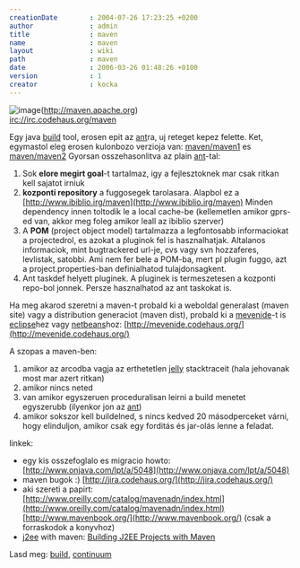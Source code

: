 ```yaml
---
creationDate        : 2004-07-26 17:23:25 +0200 
author              : admin 
title               : maven 
name                : maven 
layout              : wiki 
path                : maven 
date                : 2006-03-26 01:48:26 +0100 
version             : 1 
creator             : kocka 
---
```

![image](http://maven.apache.org/images/maven-small.gif)(http://maven.apache.org)<br/>
[irc://irc.codehaus.org/maven](irc://irc.codehaus.org/maven)

Egy java [build](build.html) tool, erosen epit az [ant](ant.html)ra, uj reteget kepez felette. Ket, egymastol eleg erosen kulonbozo verzioja van: [maven/maven1](maven/maven1.html) es [maven/maven2](maven/maven2.html) Gyorsan osszehasonlitva az plain [ant](ant.html)-tal:

1.   Sok __elore megirt goal__-t tartalmaz, igy a fejlesztoknek mar csak ritkan kell sajatot irniuk
1.   __kozponti repository__ a fuggosegek tarolasara. Alapbol ez a [http://www.ibiblio.irg/maven](http://www.ibiblio.irg/maven) Minden dependency innen toltodik le a local cache-be (kellemetlen amikor gprs-ed van, akkor meg foleg amikor leall az ibiblio szerver)
1.   A __POM__ (project object model) tartalmazza a legfontosabb informaciokat a projectedrol, es azokat a pluginok fel is hasznalhatjak. Altalanos informaciok, mint bugtrackered url-je, cvs vagy svn hozzaferes, levlistak, satobbi. Ami nem fer bele a POM-ba, mert pl plugin fuggo, azt a project.properties-ban definialhatod tulajdonsagkent.
1.   Ant taskdef helyett pluginek. A pluginek is termeszetesen a kozponti repo-bol jonnek. Persze hasznalhatod az ant taskokat is.


Ha meg akarod szeretni a maven-t probald ki a weboldal generalast \(maven site\) vagy a distribution generaciot \(maven dist\), probald ki a [mevenide](mevenide.html)-t is [eclipse](Eclipse.html)hez vagy [netbeans](Netbeans.html)hoz: [http://mevenide.codehaus.org/](http://mevenide.codehaus.org/)

A szopas a maven-ben:

1.   amikor az arcodba vagja az erthetetlen [jelly](jelly.html) stacktraceit (hala jehovanak most mar azert ritkan)
1.   amikor nincs neted
1.   van amikor egyszeruen proceduralisan leirni a build menetet egyszerubb (ilyenkor jon az [ant](ant.html))
1.   amikor sokszor kell buildelned, s nincs kedved 20 másodperceket várni, hogy elinduljon, amikor csak egy forditás és jar-olás lenne a feladat.


linkek:

*   egy kis osszefoglalo es migracio howto: [http://www.onjava.com/lpt/a/5048](http://www.onjava.com/lpt/a/5048)
*   maven bugok :) [http://jira.codehaus.org/](http://jira.codehaus.org/)
*   aki szereti a papirt: [http://www.oreilly.com/catalog/mavenadn/index.html](http://www.oreilly.com/catalog/mavenadn/index.html) [http://www.mavenbook.org/](http://www.mavenbook.org/) (csak a forraskodok a konyvhoz)
*   [j2ee](j2ee.html) with maven: [Building J2EE Projects with Maven](http://www.onjava.com/pub/a/onjava/2005/09/07/maven.html)

Lasd meg: [build](build.html), [continuum](continuum.html)
